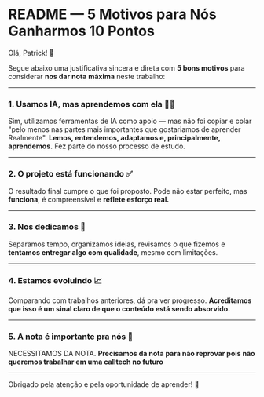 # README — 5 Motivos para Nós Ganharmos 10 Pontos

Olá, Patrick! 👋

Segue abaixo uma justificativa sincera e direta com **5 bons motivos** para considerar **nos dar nota máxima** neste trabalho:

---

### 1. Usamos IA, mas aprendemos com ela 🤖💡  
Sim, utilizamos ferramentas de IA como apoio — mas não foi copiar e colar "pelo menos nas partes mais importantes que gostariamos de aprender Realmente". **Lemos, entendemos, adaptamos e, principalmente, aprendemos.** Fez parte do nosso processo de estudo.

---

### 2. O projeto está funcionando ✅  
O resultado final cumpre o que foi proposto. Pode não estar perfeito, mas **funciona**, é compreensível e **reflete esforço real.**

---

### 3. Nos dedicamos 💪  
Separamos tempo, organizamos ideias, revisamos o que fizemos e **tentamos entregar algo com qualidade**, mesmo com limitações.

---

### 4. Estamos evoluindo 📈  
Comparando com trabalhos anteriores, dá pra ver progresso. **Acreditamos que isso é um sinal claro de que o conteúdo está sendo absorvido.**

---

### 5. A nota é importante pra nós 🎯  
NECESSITAMOS DA NOTA. **Precisamos da nota para não reprovar pois não queremos trabalhar em uma calltech no futuro**

---

Obrigado pela atenção e pela oportunidade de aprender! 🙌
